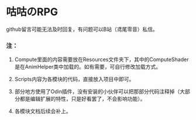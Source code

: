 # 咕咕のRPG
github留言可能无法及时回复，有问题可以B站（鸢尾零音）私信。

### 注：

1. Compute里面的内容需要放在Resources文件夹下，其中的ComputeShader是在AnimHelper类中加载的。如有需要，可自行修改加载方式。

2. Scripts内容为各模块的代码，直接放入项目中即可。

3. 部分地方使用了Odin插件，没有安装的小伙伴可以把那部分代码注释掉（大部分都是编辑扩展的特性，只是好看罢了，不会影响功能）。

4. 各模块文档后续会补上。
